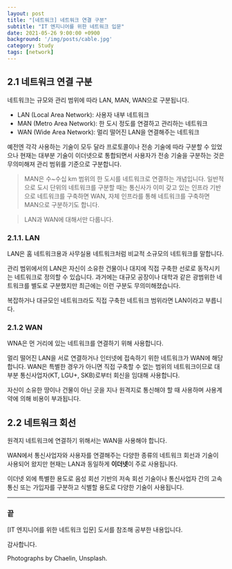 ```yaml
---
layout: post
title: "[네트워크] 네트워크 연결 구분"
subtitle: "IT 엔지니어를 위한 네트워크 입문"
date: 2021-05-26 9:00:00 +0900
background: '/img/posts/cable.jpg'
category: Study
tags: [network]
---
```

## 2.1 네트워크 연결 구분
네트워크는 규모와 관리 범위에 따라 LAN, MAN, WAN으로 구분됩니다.

* LAN (Local Area Network): 사용자 내부 네트워크
* MAN (Metro Area Network): 한 도시 정도를 연결하고 관리하는 네트워크
* WAN (Wide Area Network): 멀리 떨어진 LAN을 연결해주는 네트워크

예전엔 각각 사용하는 기술이 모두 달라 프로토콜이나 전송 기술에 따라 구분할 수 있었으나 현재는 대부분 기술이 이더넷으로 통합되면서 사용자가 전송 기술을 구분하는 것은 무의미해져 관리 범위를 기준으로 구분합니다.

> MAN은 수~수십 km 범위의 한 도시를 네트워크로 연결하는 개념입니다. 일반적으로 도시 단위의 네트워크를 구분할 때는 통신사가 이미 갖고 있는 인프라 기반으로 네트워크를 구축하면 WAN, 자체 인프라를 통해 네트워크를 구축하면 MAN으로 구분하기도 합니다. 

> LAN과 WAN에 대해서만 다룹니다.

### 2.1.1. LAN
LAN은 홈 네트워크용과 사무실용 네트워크처럼 비교적 소규모의 네트워크를 말합니다.

관리 범위에서의 LAN은 자신이 소유한 건물이나 대지에 직접 구축한 선로로 동작시키는 네트워크로 정의할 수 있습니다. 과거에는 대규모 공장이나 대학과 같은 광범위한 네트워크를 별도로 구분했지만 최근에는 이런 구분도 무의미해졌습니다. 

복잡하거나 대규모인 네트워크라도 직접 구축한 네트워크 범위라면 LAN이라고 부릅니다.

### 2.1.2 WAN
WNA은 먼 거리에 있는 네트워크를 연결하기 위해 사용합니다. 

멀리 떨어진 LAN을 서로 연결하거나 인터넷에 접속하기 위한 네트워크가 WAN에 해당합니다. WAN은 특별한 경우가 아니면 직접 구축할 수 없는 범위의 네트워크이므로 대부분 통신사업자(KT, LGU+, SKB)로부터 회신을 임대해 사용합니다.

자신이 소유한 땅이나 건물이 아닌 곳을 지나 원격지로 통신해야 할 때 사용하며 사용계약에 의해 비용이 부과됩니다.

## 2.2 네트워크 회선
원격지 네트워크에 연결하기 위해서는 WAN을 사용해야 합니다.

WAN에서 통신사업자와 사용자를 연결해주는 다양한 종류의 네트워크 회선과 기술이 사용되어 왔지만 현재는 LAN과 동일하게 **이더넷**이 주로 사용됩니다.

이더넷 외에 특별한 용도로 음성 회선 기반의 저속 회선 기술이나 통신사업자 간의 고속 통신 또는 가입자를 구분하고 식별할 용도로 다양한 기술이 사용됩니다.

*****

### 끝
[IT 엔지니어를 위한 네트워크 입문] 도서를 참조해 공부한 내용입니다.

감사합니다.

<p class = "placeholder">Photographs by Chaelin, Unsplash.</p>